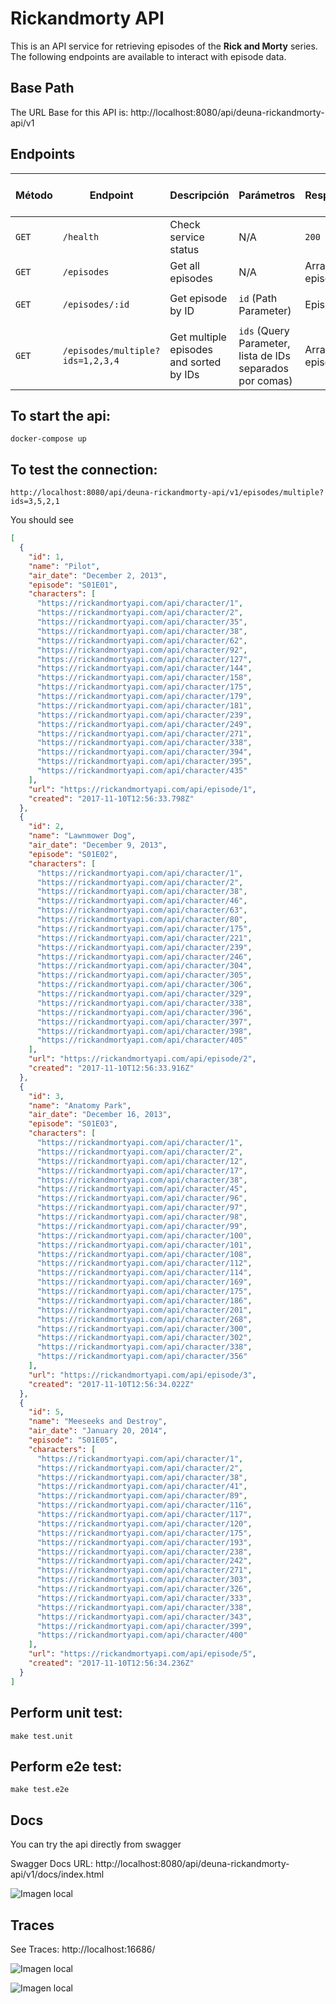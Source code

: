 # Rickandmorty API
This is an API service for retrieving episodes of the **Rick and Morty** series. The following endpoints are available to interact with episode data.

## Base Path
The URL Base for this API is: http://localhost:8080/api/deuna-rickandmorty-api/v1

## Endpoints

| Método | Endpoint                     | Descripción                             | Parámetros                       | Respuesta         | Código de Estado |
|--------|------------------------------|-----------------------------------------|-----------------------------------|-------------------|------------------|
| `GET`  | `/health`                    | Check service status                    | N/A                               | `200 OK`          | 200              |
| `GET`  | `/episodes`                  | Get all episodes                        | N/A                               | Array of episodes | `200 OK`  |
| `GET`  | `/episodes/:id`              | Get episode by ID                       | `id` (Path Parameter)             | Episodes          | `200 OK`, `404 Not Found` |
| `GET`  | `/episodes/multiple?ids=1,2,3,4`     | Get multiple episodes and sorted by IDs | `ids` (Query Parameter, lista de IDs separados por comas) | Array of episodes | `200 OK`, `400 Bad Request` |


## To start the api:
```shell
docker-compose up
```

## To test the connection:
```shell
http://localhost:8080/api/deuna-rickandmorty-api/v1/episodes/multiple?ids=3,5,2,1
```

You should see
```json
[
  {
    "id": 1,
    "name": "Pilot",
    "air_date": "December 2, 2013",
    "episode": "S01E01",
    "characters": [
      "https://rickandmortyapi.com/api/character/1",
      "https://rickandmortyapi.com/api/character/2",
      "https://rickandmortyapi.com/api/character/35",
      "https://rickandmortyapi.com/api/character/38",
      "https://rickandmortyapi.com/api/character/62",
      "https://rickandmortyapi.com/api/character/92",
      "https://rickandmortyapi.com/api/character/127",
      "https://rickandmortyapi.com/api/character/144",
      "https://rickandmortyapi.com/api/character/158",
      "https://rickandmortyapi.com/api/character/175",
      "https://rickandmortyapi.com/api/character/179",
      "https://rickandmortyapi.com/api/character/181",
      "https://rickandmortyapi.com/api/character/239",
      "https://rickandmortyapi.com/api/character/249",
      "https://rickandmortyapi.com/api/character/271",
      "https://rickandmortyapi.com/api/character/338",
      "https://rickandmortyapi.com/api/character/394",
      "https://rickandmortyapi.com/api/character/395",
      "https://rickandmortyapi.com/api/character/435"
    ],
    "url": "https://rickandmortyapi.com/api/episode/1",
    "created": "2017-11-10T12:56:33.798Z"
  },
  {
    "id": 2,
    "name": "Lawnmower Dog",
    "air_date": "December 9, 2013",
    "episode": "S01E02",
    "characters": [
      "https://rickandmortyapi.com/api/character/1",
      "https://rickandmortyapi.com/api/character/2",
      "https://rickandmortyapi.com/api/character/38",
      "https://rickandmortyapi.com/api/character/46",
      "https://rickandmortyapi.com/api/character/63",
      "https://rickandmortyapi.com/api/character/80",
      "https://rickandmortyapi.com/api/character/175",
      "https://rickandmortyapi.com/api/character/221",
      "https://rickandmortyapi.com/api/character/239",
      "https://rickandmortyapi.com/api/character/246",
      "https://rickandmortyapi.com/api/character/304",
      "https://rickandmortyapi.com/api/character/305",
      "https://rickandmortyapi.com/api/character/306",
      "https://rickandmortyapi.com/api/character/329",
      "https://rickandmortyapi.com/api/character/338",
      "https://rickandmortyapi.com/api/character/396",
      "https://rickandmortyapi.com/api/character/397",
      "https://rickandmortyapi.com/api/character/398",
      "https://rickandmortyapi.com/api/character/405"
    ],
    "url": "https://rickandmortyapi.com/api/episode/2",
    "created": "2017-11-10T12:56:33.916Z"
  },
  {
    "id": 3,
    "name": "Anatomy Park",
    "air_date": "December 16, 2013",
    "episode": "S01E03",
    "characters": [
      "https://rickandmortyapi.com/api/character/1",
      "https://rickandmortyapi.com/api/character/2",
      "https://rickandmortyapi.com/api/character/12",
      "https://rickandmortyapi.com/api/character/17",
      "https://rickandmortyapi.com/api/character/38",
      "https://rickandmortyapi.com/api/character/45",
      "https://rickandmortyapi.com/api/character/96",
      "https://rickandmortyapi.com/api/character/97",
      "https://rickandmortyapi.com/api/character/98",
      "https://rickandmortyapi.com/api/character/99",
      "https://rickandmortyapi.com/api/character/100",
      "https://rickandmortyapi.com/api/character/101",
      "https://rickandmortyapi.com/api/character/108",
      "https://rickandmortyapi.com/api/character/112",
      "https://rickandmortyapi.com/api/character/114",
      "https://rickandmortyapi.com/api/character/169",
      "https://rickandmortyapi.com/api/character/175",
      "https://rickandmortyapi.com/api/character/186",
      "https://rickandmortyapi.com/api/character/201",
      "https://rickandmortyapi.com/api/character/268",
      "https://rickandmortyapi.com/api/character/300",
      "https://rickandmortyapi.com/api/character/302",
      "https://rickandmortyapi.com/api/character/338",
      "https://rickandmortyapi.com/api/character/356"
    ],
    "url": "https://rickandmortyapi.com/api/episode/3",
    "created": "2017-11-10T12:56:34.022Z"
  },
  {
    "id": 5,
    "name": "Meeseeks and Destroy",
    "air_date": "January 20, 2014",
    "episode": "S01E05",
    "characters": [
      "https://rickandmortyapi.com/api/character/1",
      "https://rickandmortyapi.com/api/character/2",
      "https://rickandmortyapi.com/api/character/38",
      "https://rickandmortyapi.com/api/character/41",
      "https://rickandmortyapi.com/api/character/89",
      "https://rickandmortyapi.com/api/character/116",
      "https://rickandmortyapi.com/api/character/117",
      "https://rickandmortyapi.com/api/character/120",
      "https://rickandmortyapi.com/api/character/175",
      "https://rickandmortyapi.com/api/character/193",
      "https://rickandmortyapi.com/api/character/238",
      "https://rickandmortyapi.com/api/character/242",
      "https://rickandmortyapi.com/api/character/271",
      "https://rickandmortyapi.com/api/character/303",
      "https://rickandmortyapi.com/api/character/326",
      "https://rickandmortyapi.com/api/character/333",
      "https://rickandmortyapi.com/api/character/338",
      "https://rickandmortyapi.com/api/character/343",
      "https://rickandmortyapi.com/api/character/399",
      "https://rickandmortyapi.com/api/character/400"
    ],
    "url": "https://rickandmortyapi.com/api/episode/5",
    "created": "2017-11-10T12:56:34.236Z"
  }
]
```

## Perform unit test:
```shell
make test.unit

```

## Perform e2e test:
```shell
make test.e2e
```

## Docs
You can try the api directly from swagger

Swagger Docs URL:  http://localhost:8080/api/deuna-rickandmorty-api/v1/docs/index.html

![Imagen local](./images/swagger.jpg)

## Traces
See Traces: http://localhost:16686/

![Imagen local](./images/jaeger_search.jpg)

![Imagen local](./images/trace_sample.jpg)
